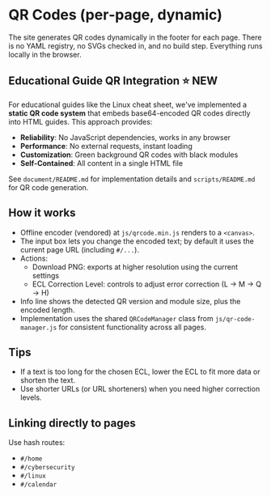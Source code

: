 # QR Codes (per‑page, dynamic)

The site generates QR codes dynamically in the footer for each page. There is no YAML registry, no SVGs checked in, and no build step. Everything runs locally in the browser.

## Educational Guide QR Integration ⭐ NEW

For educational guides like the Linux cheat sheet, we've implemented a **static QR code system** that embeds base64-encoded QR codes directly into HTML guides. This approach provides:

- **Reliability**: No JavaScript dependencies, works in any browser
- **Performance**: No external requests, instant loading
- **Customization**: Green background QR codes with black modules
- **Self-Contained**: All content in a single HTML file

See `document/README.md` for implementation details and `scripts/README.md` for QR code generation.

## How it works

- Offline encoder (vendored) at `js/qrcode.min.js` renders to a `<canvas>`.
- The input box lets you change the encoded text; by default it uses the current page URL (including `#/...`).
- Actions:
  - Download PNG: exports at higher resolution using the current settings
  - ECL Correction Level: controls to adjust error correction (L → M → Q → H)
- Info line shows the detected QR version and module size, plus the encoded length.
- Implementation uses the shared `QRCodeManager` class from `js/qr-code-manager.js` for consistent functionality across all pages.

## Tips

- If a text is too long for the chosen ECL, lower the ECL to fit more data or shorten the text.
- Use shorter URLs (or URL shorteners) when you need higher correction levels.

## Linking directly to pages

Use hash routes:

- `#/home`
- `#/cybersecurity`
- `#/linux`
- `#/calendar`

